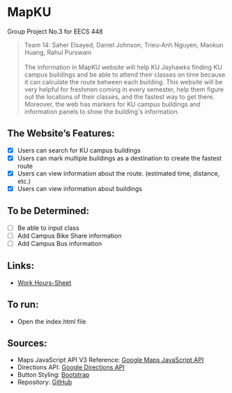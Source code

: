 # MapKU
Group Project No.3 for EECS 448 

><h>Team 14: Saher Elsayed, Daniel Johnson, Trieu-Anh Nguyen, Maokun Huang, Rahul Purswani<h>  
</br>The information in MapKU website will help KU Jayhawks finding KU campus buildings and be able to attend their classes on time because it can calculate the route between each building. This website will be very helpful for freshmen coming in every semester, help them figure out the locations of their classes, and the fastest way to get there. Moreover, the web has markers for KU campus buildings and information panels to show the building's information.
  
## The Website’s Features:
- [x] Users can search for KU campus buildings</br>
- [x] Users can mark multiple buildings as a destination to create the fastest route </br>
- [x] Users can view information about the route. (estimated time, distance, etc.)</br>
- [x] Users can view information about buildings
## To be Determined:
- [ ] Be able to input class
- [ ] Add Campus Bike Share information
- [ ] Add Campus Bus information

## Links:
  - [Work Hours-Sheet](https://docs.google.com/spreadsheets/d/10vYHJi0r3QG4YEa_zGyJaf-fYmN1XxHtPdT_CvGnllA/edit#gid=0)
## To run:
  - Open the index.html file
## Sources:
- Maps JavaScript API V3 Reference: [Google Maps JavaScript API](https://developers.google.com/maps/documentation/javascript/reference/map)
- Directions API: [Google Directions API](https://developers.google.com/maps/documentation/directions/overview)
- Button Styling: [Bootstrap](https://getbootstrap.com/)
- Repository: [GitHub](https://github.com/DanielRJohnson/MapKU)

